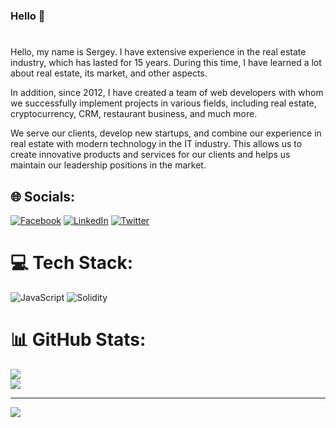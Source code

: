 ### Hello 👋
#
Hello, my name is Sergey. I have extensive experience in the real estate industry, which has lasted for 15 years. During this time, I have learned a lot about real estate, its market, and other aspects.

In addition, since 2012, I have created a team of web developers with whom we successfully implement projects in various fields, including real estate, cryptocurrency, CRM, restaurant business, and much more.

We serve our clients, develop new startups, and combine our experience in real estate with modern technology in the IT industry. This allows us to create innovative products and services for our clients and helps us maintain our leadership positions in the market.

## 🌐 Socials:
[![Facebook](https://img.shields.io/badge/Facebook-%231877F2.svg?logo=Facebook&logoColor=white)](https://www.facebook.com/profile.php?id=100011170606723 ) [![LinkedIn](https://img.shields.io/badge/LinkedIn-%230077B5.svg?logo=linkedin&logoColor=white)](https://www.linkedin.com/in/serhii-lopuliak-63567691/) [![Twitter](https://img.shields.io/badge/Twitter-%231DA1F2.svg?logo=Twitter&logoColor=white)](https://twitter.com/SLopuliak)

# 💻 Tech Stack:
![JavaScript](https://img.shields.io/badge/javascript-%23323330.svg?style=for-the-badge&logo=javascript&logoColor=%23F7DF1E) ![Solidity](https://img.shields.io/badge/Solidity-%23363636.svg?style=for-the-badge&logo=solidity&logoColor=white)
# 📊 GitHub Stats:
![](https://github-readme-stats.vercel.app/api?username=Rosdorosh&theme=blue-green&hide_border=false&include_all_commits=false&count_private=false)<br/>
![](https://github-readme-streak-stats.herokuapp.com/?user=Rosdorosh&theme=blue-green&hide_border=false)<br/>

---
[![](https://visitcount.itsvg.in/api?id=Rosdorosh&icon=0&color=0)](https://visitcount.itsvg.in)

<!-- Proudly created with GPRM ( https://gprm.itsvg.in ) -->
